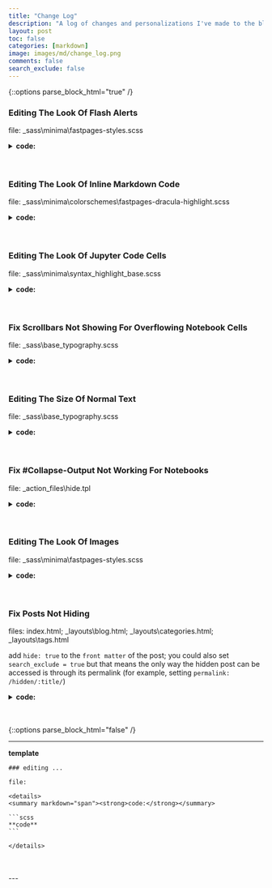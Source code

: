 ```yaml
---
title: "Change Log"
description: "A log of changes and personalizations I've made to the blog after incoporating the default fastpages Minima and Oriol's Mssively."
layout: post
toc: false
categories: [markdown]
image: images/md/change_log.png
comments: false
search_exclude: false
---
```

<!--  -->
{::options parse_block_html="true" /}
<!--  -->

### Editing The Look Of Flash Alerts
file: _sass\minima\fastpages-styles.scss

<details>
<summary markdown="span"><strong>code:</strong><br></summary> 

```scss
.flash {
position: relative;
padding: 10px 10px;
border-style: solid;
border-width: 4px;
border-radius: 10px;
}
```

</details>
<br/>
<br/>

### Editing The Look Of Inline Markdown Code

file: _sass\minima\colorschemes\fastpages-dracula-highlight.scss

<details>
<summary markdown="span"><strong>code:</strong></summary>

```scss
.highlight {
    // background: $dt-code-cell-background !important;
    color: $dt-gray-light !important;
    pre, code {
    background: $dt-code-cell-background;
    color: $dt-gray-light;
    border-left: 10px solid $dt-code-cell-background;
    border-left: 10px solid $dt-code-cell-background;
    border-top: 10px solid $dt-code-cell-background;
    border-bottom: 10px solid $dt-code-cell-background;
    border-radius: 15px !important;
    }
```

</details>
<br/>
<br/>

### Editing The Look Of Jupyter Code Cells

file: _sass\minima\syntax_highlight_base.scss

<details>
<summary markdown="span"><strong>code:</strong></summary> 

some code needed to be commented out due to style conflicts in other .scss files

```scss
// .input_area pre, .input_area div {
//     margin-bottom: 2rem !important;
//     margin-top: 1.5rem !important;
//     padding-bottom: 0 !important;
//     padding-top: 0 !important;
//     background: $dt-code-cell-background;
//     -webkit-font-smoothing: antialiased;
//     text-rendering: optimizeLegibility;
//     font-family: Menlo, Monaco, Consolas, "Lucida Console", Roboto, Ubuntu, monospace;
//     border-radius: 5px;
//     font-size: 100%;
//     font-weight: 350; // make code have slightly more weight than text
// }

.input_area pre {
    border-left: 10px solid $dt-code-cell-background;
    border-left: 10px solid $dt-code-cell-background;
    border-top: 10px solid $dt-code-cell-background;
    border-bottom: 10px solid $dt-code-cell-background;
    border-radius: 10px !important;
}
```

</details>
<br/>
<br/>

### Fix Scrollbars Not Showing For Overflowing Notebook Cells

file: _sass\base\_typography.scss

<details>
<summary markdown="span"><strong>code:</strong></summary>

```scss
.re {
    -webkit-overflow-scrolling: touch;
    font-family: _font(family-fixed);
    font-size: 0.9rem;
    margin: 0 0 _size(element-margin) 0;
    // this fixed the issue with scrollbars
    overflow: auto !important;

    code {
    display: block;
    line-height: 1.75;
    padding: 1rem 1.5rem;
    }
}
```

</details>
<br/>
<br/>

### Editing The Size Of Normal Text

file: _sass\base\_typography.scss

<details>
<summary markdown="span"><strong>code:</strong></summary>

```scss
body, input, select, textarea {
    // controls the font type of the blog text (unformatted markdowns)
    font-family: _font(family);
    font-weight: _font(weight);
    font-size: 1rem;
    line-height: 2.375;
}
```

</details>
<br/>
<br/>

### Fix #Collapse-Output Not Working For Notebooks

file: _action_files\hide.tpl

<details>
<summary markdown="span"><strong>code:</strong></summary> 

replace the pertinent block

<!-- {% raw %} & {% endraw %} disables tag processing -->
{% raw %}
```scss
{% block output_group -%}
{%- if cell.metadata.collapse_output -%}
    <details class="description">
    <summary class="btn btn-sm" data-open="Hide Output" data-close="Show Output"></summary>
        <p>{{ super() }}</p>
    </details>
<br/>
<br/>
{%- elif cell.metadata.hide_output -%}
{%- else -%}
    {{ super()  }}
{%- endif -%}
{% endblock output_group %}
```
{% endraw %}

</details>
<br/>
<br/>

### Editing The Look Of Images

file: _sass\minima\fastpages-styles.scss

<details>
<summary markdown="span"><strong>code:</strong></summary>

```scss
.post img {
    display: block;
    vertical-align: top;
    margin-left: auto;
    border: groove;
    margin-right: auto;
}
```

</details>
<br/>
<br/>

### Fix Posts Not Hiding

files: index.html; _layouts\blog.html; _layouts\categories.html; _layouts\tags.html

add `hide: true` to the `front matter` of the post; you could also set `search_exclude = true` but that means the only way the hidden post can be accessed is through its permalink (for example, setting `permalink: /hidden/:title/`)

<details>
<summary markdown="span"><strong>code:</strong></summary>

{% raw %}
```scss
{% for post in ***** %}
  {% if post.hide != true %}
    *****
  {% endif %}
{% endfor %}
```
{% endraw %}

</details>
<br/>
<br/>

<!--  -->
{::options parse_block_html="false" /}  
<!--  -->
---
**template**

    ### editing ...

    file:

    <details>
    <summary markdown="span"><strong>code:</strong></summary>

    ```scss
    **code**
    ```

    </details>
<br/>
<br/>
---




